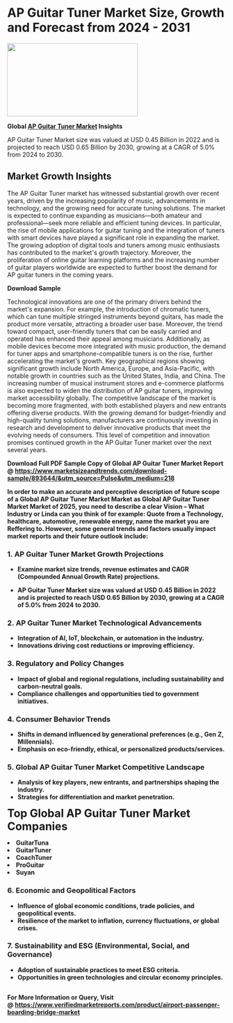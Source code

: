<H1>AP Guitar Tuner Market Size, Growth and Forecast from 2024 - 2031</H1><img class="aligncenter size-medium wp-image-584254" src="https://thirdeyenews.in/wp-content/uploads/2024/09/Global-Market-Research-300x168.jpeg" alt="" width="300" height="168" /><p><strong>Global&nbsp;<a href="https://www.marketsizeandtrends.com/download-sample/893644/&amp;utm_source=Pulse&amp;utm_medium=218">AP Guitar Tuner Market</a> Insights</strong></p><p>AP Guitar Tuner Market size was valued at USD 0.45 Billion in 2022 and is projected to reach USD 0.65 Billion by 2030, growing at a CAGR of 5.0% from 2024 to 2030.</p><p><h2>Market Growth Insights</h2> <p>The AP Guitar Tuner market has witnessed substantial growth over recent years, driven by the increasing popularity of music, advancements in technology, and the growing need for accurate tuning solutions. The market is expected to continue expanding as musicians—both amateur and professional—seek more reliable and efficient tuning devices. In particular, the rise of mobile applications for guitar tuning and the integration of tuners with smart devices have played a significant role in expanding the market. The growing adoption of digital tools and tuners among music enthusiasts has contributed to the market's growth trajectory. Moreover, the proliferation of online guitar learning platforms and the increasing number of guitar players worldwide are expected to further boost the demand for AP guitar tuners in the coming years.</p> <p><strong>Download Sample</strong></p> <p>Technological innovations are one of the primary drivers behind the market's expansion. For example, the introduction of chromatic tuners, which can tune multiple stringed instruments beyond guitars, has made the product more versatile, attracting a broader user base. Moreover, the trend toward compact, user-friendly tuners that can be easily carried and operated has enhanced their appeal among musicians. Additionally, as mobile devices become more integrated with music production, the demand for tuner apps and smartphone-compatible tuners is on the rise, further accelerating the market's growth. Key geographical regions showing significant growth include North America, Europe, and Asia-Pacific, with notable growth in countries such as the United States, India, and China. The increasing number of musical instrument stores and e-commerce platforms is also expected to widen the distribution of AP guitar tuners, improving market accessibility globally. The competitive landscape of the market is becoming more fragmented, with both established players and new entrants offering diverse products. With the growing demand for budget-friendly and high-quality tuning solutions, manufacturers are continuously investing in research and development to deliver innovative products that meet the evolving needs of consumers. This level of competition and innovation promises continued growth in the AP Guitar Tuner market over the next several years.</p> <p><strong></p><p><span class=""><strong>Download Full PDF Sample Copy of Global AP Guitar Tuner Market Report</strong> @ <a href="https://www.marketsizeandtrends.com/download-sample/893644/&amp;utm_source=Pulse&amp;utm_medium=218" target="_blank">https://www.marketsizeandtrends.com/download-sample/893644/&amp;utm_source=Pulse&amp;utm_medium=218</a></span></p><p>In order to make an accurate and perceptive description of future scope of a Global&nbsp;AP Guitar Tuner Market Market as Global&nbsp;AP Guitar Tuner Market Market of 2025, you need to describe a clear Vision &ndash; What Industry or Linda can you think of for example: Quote from a Technology, healthcare, automotive, renewable energy, name the market you are Reffering to. However, some general trends and factors usually impact market reports and their future outlook include:</p><h3>1.&nbsp;<strong>AP Guitar Tuner Market Growth Projections</strong></h3><ul><li>Examine market size trends, revenue estimates and CAGR (Compounded Annual Growth Rate) projections.</li><li><p>AP Guitar Tuner Market size was valued at USD 0.45 Billion in 2022 and is projected to reach USD 0.65 Billion by 2030, growing at a CAGR of 5.0% from 2024 to 2030.</p></li></ul><h3>2.&nbsp;<strong>AP Guitar Tuner Market Technological Advancements</strong></h3><ul><li>Integration of AI, IoT, blockchain, or automation in the industry.</li><li>Innovations driving cost reductions or improving efficiency.</li></ul><h3>3.&nbsp;<strong>Regulatory and Policy Changes</strong></h3><ul><li>Impact of global and regional regulations, including sustainability and carbon-neutral goals.</li><li>Compliance challenges and opportunities tied to government initiatives.</li></ul><h3>4.&nbsp;<strong>Consumer Behavior Trends</strong></h3><ul><li>Shifts in demand influenced by generational preferences (e.g., Gen Z, Millennials).</li><li>Emphasis on eco-friendly, ethical, or personalized products/services.</li></ul><h3>5.&nbsp;<strong>Global AP Guitar Tuner Market Competitive Landscape</strong></h3><ul><li>Analysis of key players, new entrants, and partnerships shaping the industry.</li><li>Strategies for differentiation and market penetration.</li></ul><p data-pm-slice="1 1 []"><span style="color: inherit; font-family: inherit; font-size: 25px;">Top Global AP Guitar Tuner Market Companies</span></p><div class="" data-test-id=""><p><li>GuitarTuna</li><li> GuitarTuner</li><li> CoachTuner</li><li> ProGuitar</li><li> Suyan</li></p></div><h3>6.&nbsp;<strong>Economic and Geopolitical Factors</strong></h3><ul><li>Influence of global economic conditions, trade policies, and geopolitical events.</li><li>Resilience of the market to inflation, currency fluctuations, or global crises.</li></ul><h3>7.&nbsp;<strong>Sustainability and ESG (Environmental, Social, and Governance)</strong></h3><ul><li>Adoption of sustainable practices to meet ESG criteria.</li><li>Opportunities in green technologies and circular economy principles.</li></ul><h2><strong style="font-size: 14px;">For More Information or Query, Visit @&nbsp;</strong><a style="background-color: #ffffff; font-size: 14px;" href="https://www.marketsizeandtrends.com/report/ap-guitar-tuner-market-/" target="_blank">https://www.verifiedmarketreports.com/product/airport-passenger-boarding-bridge-market</a></h2>
